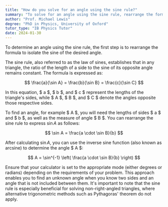```yaml
---
title: "How do you solve for an angle using the sine rule?"
summary: "To solve for an angle using the sine rule, rearrange the formula to isolate the sine of the angle."
author: "Prof. Michael Lewis"
degree: "PhD in Physics, University of Oxford"
tutor_type: "IB Physics Tutor"
date: 2024-01-30
---
```


To determine an angle using the sine rule, the first step is to rearrange the formula to isolate the sine of the desired angle.

The sine rule, also referred to as the law of sines, establishes that in any triangle, the ratio of the length of a side to the sine of its opposite angle remains constant. The formula is expressed as:

$$
\frac{a}{\sin A} = \frac{b}{\sin B} = \frac{c}{\sin C}
$$

In this equation, $ a $, $ b $, and $ c $ represent the lengths of the triangle's sides, while $ A $, $ B $, and $ C $ denote the angles opposite those respective sides.

To find an angle, for example $ A $, you will need the lengths of sides $ a $ and $ b $, as well as the measure of angle $ B $. You can rearrange the sine rule to express $\sin A$ as follows:

$$
\sin A = \frac{a \cdot \sin B}{b}
$$

After calculating $\sin A$, you can use the inverse sine function (also known as arcsine) to determine the angle $ A $:

$$
A = \sin^{-1} \left( \frac{a \cdot \sin B}{b} \right)
$$

Ensure that your calculator is set to the appropriate mode (either degrees or radians) depending on the requirements of your problem. This approach enables you to find an unknown angle when you know two sides and an angle that is not included between them. It's important to note that the sine rule is especially beneficial for solving non-right-angled triangles, where alternative trigonometric methods such as Pythagoras' theorem do not apply.
    